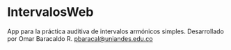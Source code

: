 # IntervalosWeb
App para la práctica auditiva de intervalos armónicos simples.
Desarrollado por Omar Baracaldo R. pbaracal@uniandes.edu.co
